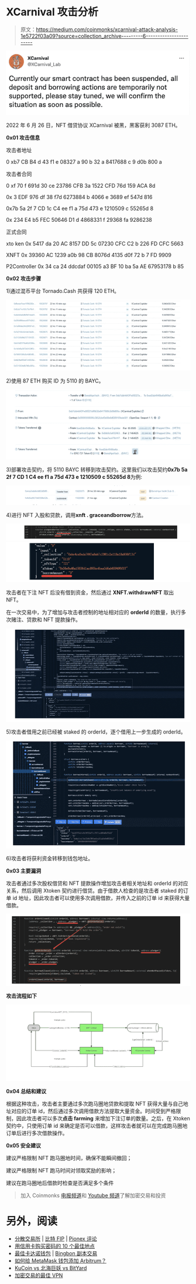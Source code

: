 # XCarnival 攻击分析

> 原文：<https://medium.com/coinmonks/xcarnival-attack-analysis-1e5722f03a09?source=collection_archive---------6----------------------->

![](img/d980cf07f23e7e7661268b9cef935480.png)

2022 年 6 月 26 日，NFT 借贷协议 XCarnival 被黑，黑客获利 3087 ETH。

**0x01 攻击信息**

攻击者地址

0 xb7 CB B4 d 43 f1 e 08327 a 90 b 32 a 8417688 c 9 d0b 800 a

攻击者合同

0 xf 70 f 691d 30 ce 23786 CFB 3a 1522 CFD 76d 159 ACA 8d

0x 3 EDF 976 df 38 f7d 6273884 b 4066 e 3689 ef 547d 816

0x7b 5a 2f 7 CD 1c C4 ee f1 a 75d 473 e 1210509 c 55265d 8

0x 234 E4 b5 FEC 50646 D1 d 4868331 f 29368 fa 9286238

正式合同

xto ken 0x 5417 da 20 AC 8157 DD 5c 07230 CFC C2 b 226 FD CFC 5663

XNFT 0x 39360 AC 1239 a0b 98 CB 8076d 4135 d0f 72 b 7 FD 9909

P2Controller 0x 34 ca 24 ddcdaf 00105 a3 BF 10 ba 5a AE 67953178 b 85

**0x02 攻击步骤**

1)通过混币平台 Tornado.Cash 共获得 120 ETH。

![](img/99064380bd608731987a90dc64106c83.png)

2)使用 87 ETH 购买 ID 为 5110 的 BAYC。

![](img/b353a6ff5839bd73aa8279ccdd9d4d15.png)

3)部署攻击契约，将 5110 BAYC 转移到攻击契约。这里我们以攻击契约**0x7b 5a 2f 7 CD 1 C4 ee f1 a 75d 473 e 1210509 c 55265d 8**为例:

![](img/d0898b0c67bb3a90b3eee0d4244fdfcd.png)

4)进行 NFT 入股和贷款，调用**xnft . graceandborrow**方法。

![](img/0ec0d0b4ca9b881853c85b8f8415044e.png)![](img/4d8279acb25a70e5330fcb99365119f8.png)

攻击者在下注 NFT 后没有借到资金，然后通过 **XNFT.withdrawNFT** 取出 NFT。

在一次交易中，为了增加与攻击者控制的地址相对应的 **orderId** 的数量，执行多次赌注、贷款和 NFT 提款操作。

![](img/eb6896baac6cd4dcf938127b8d706b62.png)

5)攻击者借用之前已经被 staked 的 orderId，逐个借用上一步生成的 orderId。

![](img/71a3f3f8e4aa910c91048505a428791e.png)

6)攻击者将获利资金转移到钱包地址。

**0x03 主要漏洞**

攻击者通过多次股权借贷和 NFT 提款操作增加攻击者相关地址和 orderId 的对应关系，然后调用 Xtoken 契约进行借贷。由于借款人检查的是攻击者 staked 的订单 id 地址，因此攻击者可以使用多次调用借款，并传入之前的订单 id 来获得大量借款。

![](img/ce790a5f75df4ff287925e1f66a9d24c.png)

**攻击流程如下**

![](img/6c6db7b08be61aa6fad3713891439fdd.png)

**0x04 总结和建议**

根据这种攻击，攻击者主要通过多次跑马圈地贷款和提取 NFT 获得大量与自己地址对应的订单 id，然后通过多次调用借款方法提取大量资金。时间受到严格限制，因此攻击者可以多次**点击 farming** 来增加下注订单的数量。之后，在 Xtoken 契约中，只使用订单 id 来确定是否可以借款，这样攻击者就可以在完成跑马圈地订单后进行多次借款操作。

**0x05 安全建议**

建议严格限制 NFT 跑马圈地时间，确保不能瞬间撤回；

建议严格限制 NFT 跑马时间对领取奖励的影响；

建议在跑马圈地后借款时检查是否满足多个条件

> 加入 Coinmonks [电报频道](https://t.me/coincodecap)和 [Youtube 频道](https://www.youtube.com/c/coinmonks/videos)了解加密交易和投资

# 另外，阅读

*   [分散交易所](https://coincodecap.com/what-are-decentralized-exchanges) | [比特 FIP](https://coincodecap.com/bitbns-fip) | [Pionex 评论](https://coincodecap.com/pionex-review-exchange-with-crypto-trading-bot)
*   [用信用卡购买密码的 10 个最佳地点](https://coincodecap.com/buy-crypto-with-credit-card)
*   [最佳卡达诺钱包](https://coincodecap.com/best-cardano-wallets) | [Bingbon 副本交易](https://coincodecap.com/bingbon-copy-trading)
*   [如何给 MetaMask 钱包添加 Arbitrum？](https://coincodecap.com/how-to-add-arbitrum-to-metamask-wallet)
*   [KuCoin vs 北海巨妖 vs BitYard](https://coincodecap.com/kucoin-vs-kraken-vs-bityard)
*   [加密交易的最佳 VPN](https://coincodecap.com/best-vpns-for-crypto-trading)